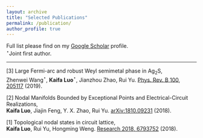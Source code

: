 ```yaml
---
layout: archive
title: "Selected Publications"
permalink: /publication/
author_profile: true
---
```


Full list please find on my [Google Scholar](https://scholar.google.com/citations?user=IaCMjeQAAAAJ&hl=en) profile.<br/>
$^{\star}$Joint first author.

---

[3] Large Fermi-arc and robust Weyl semimetal phase in Ag$_2$S,<br/>
Zhenwei Wang$^{\star}$, **Kaifa Luo**$^{\star}$, Jianzhou Zhao, Rui Yu. [Phys. Rev. B 100, 205117](https://journals.aps.org/prb/abstract/10.1103/PhysRevB.100.205117) (2019).<br/>

[2] Nodal Manifolds Bounded by Exceptional Points and Electrical-Circuit Realizations,<br/>
**Kaifa Luo**, Jiajin Feng, Y. X. Zhao, Rui Yu. [arXiv:1810.09231](https://arxiv.org/abs/1810.09231) (2018).<br/>

[1] Topological nodal states in circuit lattice,<br/>
**Kaifa Luo**, Rui Yu, Hongming Weng. [Research 2018, 6793752](https://spj.sciencemag.org/research/2018/6793752/) (2018).<br/>

